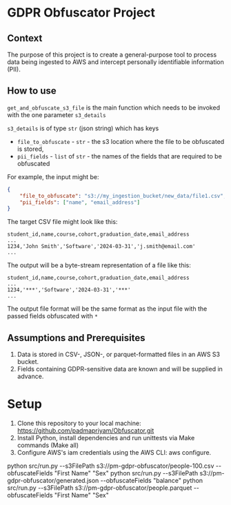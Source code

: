 # GDPR Obfuscator Project


## Context
The purpose of this project is to create a general-purpose tool to process data being ingested to AWS and
intercept personally identifiable information (PII). 

## How to use
`get_and_obfuscate_s3_file` is the main function which needs to be invoked with the one parameter `s3_details`

`s3_details` is of type `str` (json string) which has keys

* `file_to_obfuscate` - `str` - the s3 location where the file to be obfuscated is stored,
* `pii_fields` - `list` of `str` - the names of the fields that are required to be obfuscated

For example, the input might be:
```json
{
    "file_to_obfuscate": "s3://my_ingestion_bucket/new_data/file1.csv",
    "pii_fields": ["name", "email_address"]
}
```
The target CSV file might look like this:
```csv
student_id,name,course,cohort,graduation_date,email_address
...
1234,'John Smith','Software','2024-03-31','j.smith@email.com'
...
```

The output will be a byte-stream representation of a file like this:
```csv
student_id,name,course,cohort,graduation_date,email_address
...
1234,'***','Software','2024-03-31','***'
...
```
The output file format will be the same format as the input file with the passed fields obfuscated with `*`

## Assumptions and Prerequisites
1. Data is stored in CSV-, JSON-, or parquet-formatted files in an AWS S3 bucket.
2. Fields containing GDPR-sensitive data are known and will be supplied in advance.

# Setup

1. Clone this repository to your local machine:
   https://github.com/padmapriyam/Obfuscator.git
2. Install Python, install dependencies and run unittests via Make commands (Make all)
3. Configure AWS's iam credentials using the AWS CLI: aws configure.

python src/run.py --s3FilePath s3://pm-gdpr-obfuscator/people-100.csv --obfuscateFields "First Name" "Sex"
python src/run.py --s3FilePath s3://pm-gdpr-obfuscator/generated.json --obfuscateFields "balance"
python src/run.py --s3FilePath s3://pm-gdpr-obfuscator/people.parquet --obfuscateFields "First Name" "Sex"